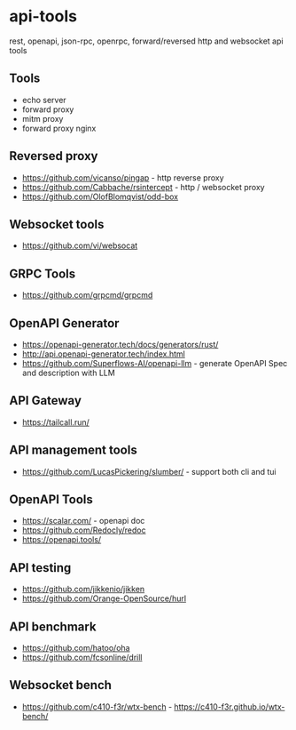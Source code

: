 # api-tools

rest, openapi, json-rpc, openrpc, forward/reversed http and websocket api tools

## Tools

* echo server
* forward proxy
* mitm proxy
* forward proxy nginx

## Reversed proxy

* <https://github.com/vicanso/pingap> - http reverse proxy
* <https://github.com/Cabbache/rsintercept> - http / websocket proxy
* <https://github.com/OlofBlomqvist/odd-box>

## Websocket tools

* <https://github.com/vi/websocat>

## GRPC Tools

* <https://github.com/grpcmd/grpcmd>

## OpenAPI Generator

* <https://openapi-generator.tech/docs/generators/rust/>
* <http://api.openapi-generator.tech/index.html>
* <https://github.com/Superflows-AI/openapi-llm> - generate OpenAPI Spec and description with LLM

## API Gateway

* <https://tailcall.run/>

## API management tools

* <https://github.com/LucasPickering/slumber/> - support both cli and tui

## OpenAPI Tools

* <https://scalar.com/> - openapi doc
* <https://github.com/Redocly/redoc>
* <https://openapi.tools/>

## API testing

* <https://github.com/jikkenio/jikken>
* <https://github.com/Orange-OpenSource/hurl>

## API benchmark

* <https://github.com/hatoo/oha>
* <https://github.com/fcsonline/drill>

## Websocket bench

* <https://github.com/c410-f3r/wtx-bench> - <https://c410-f3r.github.io/wtx-bench/>
